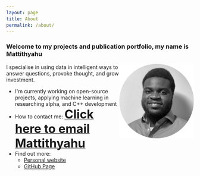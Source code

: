 ```yaml
---
layout: page
title: About
permalink: /about/
---
```

### Welcome to my projects and publication portfolio, my name is **Mattithyahu**

<img src="/images/My photo1.png" style="float:right;width:200px;height:200px;"/>

I specialise in using data in intelligent ways to answer questions, provoke thought, and grow investment. 

*   I'm currently working on open-source projects, applying machine learning in researching alpha, and C++ development
*   How to contact me: <a href="mailto:contactmattithyahu@gmail.com"><font size="6"><strong>Click here to email Mattithyahu</strong></font></a>
*   Find out more:
    *   [Personal website](https://mattithyahutech.co.uk)
    *   [GitHub Page](https://github.com/MattithyahuData)




[jekyll-organization]: https://github.com/jekyll
